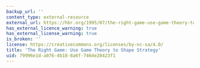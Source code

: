 ```yaml
---
backup_url: ''
content_type: external-resource
external_url: https://hbr.org/1995/07/the-right-game-use-game-theory-to-shape-strategy
has_external_licence_warning: true
has_external_license_warning: true
is_broken: ''
license: https://creativecommons.org/licenses/by-nc-sa/4.0/
title: 'The Right Game: Use Game Theory to Shape Strategy'
uid: 79996e1d-a076-4b18-8a6f-7464e28423f1
---
```

